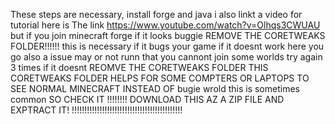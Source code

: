 These steps are necessary, install forge and java i also linkt a video for tutorial here is The link https://www.youtube.com/watch?v=Olhqs3CWUAU but if you join minecraft forge if it looks buggie REMOVE THE
CORETWEAKS FOLDER!!!!!! this is necessary if it bugs your game if it doesnt work here you go also a issue may or not runn that you cannont join some worlds try again 3 times if it doesnt REOMVE THE CORETWEAKS FOLDER
THIS CORETWEAKS FOLDER HELPS FOR SOME COMPTERS OR LAPTOPS TO SEE NORMAL MINECRAFT INSTEAD OF bugie wrold this is sometimes common SO CHECK IT !!!!!!!!
DOWNLOAD THIS AZ A ZIP FILE AND EXPTRACT IT!
!!!!!!!!!!!!!!!!!!!!!!!!!!!!!!!!!!!!!!!!!!!!
